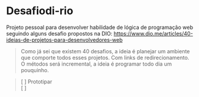 # Desafiodi-rio
Projeto pessoal para desenvolver habilidade de lógica de programação web seguindo alguns desafio propostos na DIO: https://www.dio.me/articles/40-ideias-de-projetos-para-desenvolvedores-web 

> Como já sei que existem 40 desafios, a ideia é planejar um ambiente que comporte todos esses projetos. Com links de redirecionamento. O métodos será incremental, a ideia é programar todo dia um  pouquinho.

> [ ] Prototipar <br>
> [ ] 